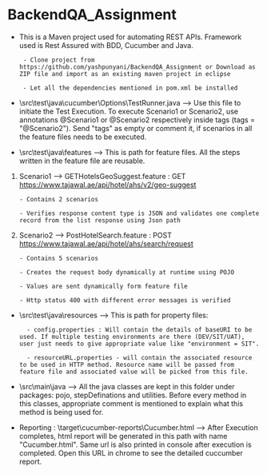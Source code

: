 # BackendQA_Assignment
- This is a Maven project used for automating REST APIs. Framework used is Rest Assured with BDD, Cucumber and Java.
       
       - Clone project from https://github.com/yashpunyani/BackendQA_Assignment or Download as ZIP file and import as an existing maven project in eclipse
       
       - Let all the dependencies mentioned in pom.xml be installed

- \src\test\java\cucumber\Options\TestRunner.java --> Use this file to initiate the Test Execution. To execute Scenario1 or Scenario2, use annotations @Scenario1 or @Scenario2 respectively inside tags (tags = "@Scenario2"). Send "tags" as empty or comment it, if scenarios in all the feature files needs to be executed.

- \src\test\java\features --> This is path for feature files. All the steps written in the feature file are reusable.
 1) Scenario1 --> GETHotelsGeoSuggest.feature : GET https://www.tajawal.ae/api/hotel/ahs/v2/geo-suggest
 
        - Contains 2 scenarios
        
        - Verifies response content type is JSON and validates one complete record from the list response using Json path
                
 2) Scenario2 --> PostHotelSearch.feature : POST https://www.tajawal.ae/api/hotel/ahs/search/request
 
        - Contains 5 scenarios
        
        - Creates the request body dynamically at runtime using POJO
        
        - Values are sent dynamically form feature file
        
        - Http status 400 with different error messages is verified
                
- \src\test\java\resources --> This is path for property files:

        - config.properties : Will contain the details of baseURI to be used. If multiple testing environments are there (DEV/SIT/UAT), user just needs to give appropriate value like "environment = SIT".
        
        - resourceURL.properties - will contain the associated resource to be used in HTTP method. Resource name will be passed from feature file and associated value will be picked from this file.
                
- \src\main\java --> All the java classes are kept in this folder under packages: pojo, stepDefinations and utilities. Before every method in this classes, appropriate comment is mentioned to explain what this method is being used for.

- Reporting : \target\cucumber-reports\Cucumber.html --> After Execution completes, html report will be generated in this path with name "Cucumber.html". Same url is also printed in console after execution is completed. Open this URL in chrome to see the detailed cuccumber report.
